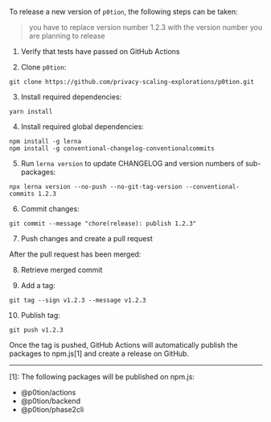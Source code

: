 To release a new version of `p0tion`, the following steps can be taken:

> you have to replace version number 1.2.3 with the version number you are planning to release

1. Verify that tests have passed on GitHub Actions

2. Clone `p0tion`:

```
git clone https://github.com/privacy-scaling-explorations/p0tion.git
```

3. Install required dependencies:

```
yarn install
```

4. Install required global dependencies:

```
npm install -g lerna
npm install -g conventional-changelog-conventionalcommits
```

5. Run `lerna version` to update CHANGELOG and version numbers of sub-packages:

```
npx lerna version --no-push --no-git-tag-version --conventional-commits 1.2.3
```

6. Commit changes:

```
git commit --message "chore(release): publish 1.2.3"
```

7. Push changes and create a pull request

After the pull request has been merged:

8. Retrieve merged commit

9. Add a tag:

```
git tag --sign v1.2.3 --message v1.2.3
```

10. Publish tag:

```
git push v1.2.3
```

Once the tag is pushed, GitHub Actions will automatically publish the packages to npm.js[1] and create a release on GitHub.

---

[1]: The following packages will be published on npm.js:

-   @p0tion/actions
-   @p0tion/backend
-   @p0tion/phase2cli
